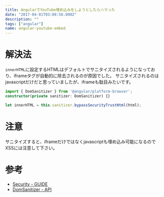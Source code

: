 ```yaml
---
title: AngularでYouTube埋め込みをしようとしたらハマった
date: "2017-04-01T03:08:56.000Z"
description: ""
tags: ["angular"]
name: angular-youtube-embed
---
```

# 解決法
`innerHTML`に設定するHTMLはデフォルトでサニタイズされるようになっており、iframeタグが自動的に除去されるのが原因でした。
サニタイズされるのはjavascriptだけだと思っていましたが、iframeも駄目みたいです。

```ts
import { DomSanitizer } from '@angular/platform-browser';
constructor(private sanitizer: DomSanitizer) {}

let innerHTML = this.sanitizer.bypassSecurityTrustHtml(html);
```

# 注意
サニタイズすると、iframeだけではなくjavascriptも埋め込み可能になるのでXSSには注意して下さい。

# 参考
* [Security - GUIDE](https://angular.io/docs/ts/latest/guide/security.html)
* [DomSanitizer - API](https://angular.io/docs/ts/latest/api/platform-browser/index/DomSanitizer-class.html)
